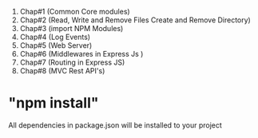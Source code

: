 1. Chap#1  (Common Core modules)
2. Chap#2 (Read, Write and Remove Files Create and Remove Directory)
3. Chap#3 (import NPM Modules)
4. Chap#4 (Log Events)
5. Chap#5 (Web Server)
6. Chap#6 (Middlewares in Express Js )
7. Chap#7 (Routing in Express JS)
8. Chap#8 (MVC Rest API's)
# "npm install" 
All dependencies in package.json will be installed to your project
